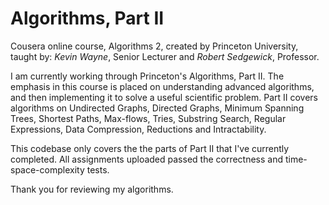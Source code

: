 # Algorithms, Part II

Cousera online course, Algorithms 2, created by Princeton
University, taught by: _Kevin Wayne_, Senior Lecturer and _Robert Sedgewick_,
Professor.

I am currently working through Princeton's Algorithms, Part II.
The emphasis in this course is placed on understanding advanced algorithms, and then
implementing it to solve a useful scientific problem. Part II covers algorithms on Undirected Graphs,
Directed Graphs, Minimum Spanning Trees, Shortest Paths, Max-flows, Tries, Substring Search,
Regular Expressions, Data Compression, Reductions and Intractability.

This codebase only covers the the parts of Part II that I've currently completed. All assignments uploaded
passed the correctness and time-space-complexity tests.

Thank you for reviewing my algorithms.

[1]: https://www.coursera.org/learn/algorithms-part2
